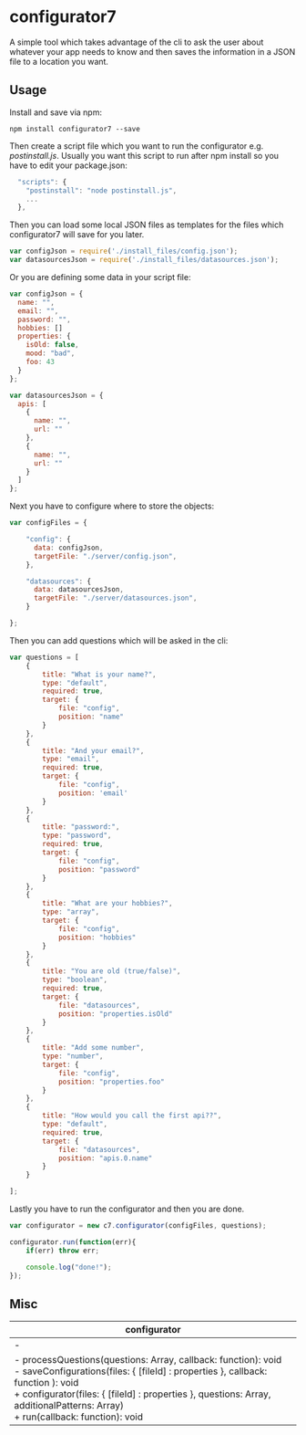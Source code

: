 # configurator7
A simple tool which takes advantage of the cli to ask the user about whatever your app needs to know and then saves the information in a JSON file to a location you want.

## Usage
Install and save via npm:
```
npm install configurator7 --save
```

Then create a script file which you want to run the configurator e.g. _postinstall.js_.
Usually you want this script to run after npm install so you have to edit your package.json:
```javascript
  "scripts": {
    "postinstall": "node postinstall.js",
    ...
  },
```

Then you can load some local JSON files as templates for the files which configurator7 will save for you later.
```javascript
var configJson = require('./install_files/config.json');
var datasourcesJson = require('./install_files/datasources.json');
```

Or you are defining some data in your script file:
```javascript
var configJson = {
  name: "",
  email: "",
  password: "",
  hobbies: []
  properties: {
    isOld: false,
    mood: "bad",
    foo: 43
  }
};

var datasourcesJson = {
  apis: [
    {
      name: "",
      url: ""
    },
    {
      name: "",
      url: ""
    }
  ]
};
```

Next you have to configure where to store the objects:
```javascript
var configFiles = {

	"config": {
	  data: configJson,
	  targetFile: "./server/config.json",
	},

	"datasources": {
	  data: datasourcesJson,
	  targetFile: "./server/datasources.json",
	}

};
```

Then you can add questions which will be asked in the cli:
```javascript
var questions = [
	{
		title: "What is your name?",
		type: "default",
		required: true,
		target: {
			file: "config",
			position: "name"
		}
	},
	{
		title: "And your email?",
		type: "email",
		required: true,
		target: {
			file: "config",
			position: 'email'
		}
	},
	{
		title: "password:",
		type: "password",
		required: true,
		target: {
			file: "config",
			position: "password"
		}
	},
	{
		title: "What are your hobbies?",
		type: "array",
		target: {
			file: "config",
			position: "hobbies"
		}
	},	
	{
		title: "You are old (true/false)",
		type: "boolean",
		required: true,
		target: {
			file: "datasources",
			position: "properties.isOld"
		}
	},
	{
		title: "Add some number",
		type: "number",
		target: {
			file: "config",
			position: "properties.foo"
		}
	},
	{
		title: "How would you call the first api??",
		type: "default",
		required: true,
		target: {
			file: "datasources",
			position: "apis.0.name"
		}
	}

];
```

Lastly you have to run the configurator and then you are done.

```javascript
var configurator = new c7.configurator(configFiles, questions);

configurator.run(function(err){
	if(err) throw err;

	console.log("done!");
});
```

## Misc

| configurator                                                                                                                                                                                                     |
|------------------------------------------------------------------------------------------------------------------------------------------------------------------------------------------------------------------|
| -                                                                                                                                                                                                                |
| - processQuestions(questions: Array, callback: function): void   <br /> - saveConfigurations(files: { [fileId] : properties }, callback: function ): void <br /> + configurator(files: { [fileId] : properties }, questions: Array, additionalPatterns: Array)<br />+ run(callback: function): void  |
